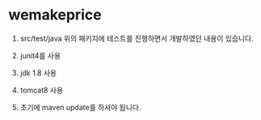# wemakeprice

1. src/test/java
위의 패키지에 테스트를 진행하면서 개발하였던 내용이 있습니다.

2. junit4를 사용

3. jdk 1.8 사용

4. tomcat8 사용

5. 초기에 maven update를 하셔야 됩니다.
